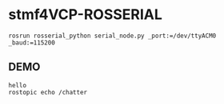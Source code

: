 # stmf4VCP-ROSSERIAL
    rosrun rosserial_python serial_node.py _port:=/dev/ttyACM0 _baud:=115200
## DEMO
    hello
    rostopic echo /chatter
